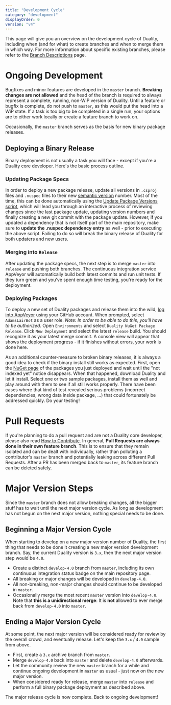 ```yaml
---
title: "Development Cycle"
category: "development"
displayOrder: 0
version: "v4"
---
```


This page will give you an overview on the development cycle of Duality, including when (and for what) to create branches and when to merge them in which way. For more information about specific existing branches, please refer to the [Branch Descriptions](Branch-Descriptions.md) page.

# Ongoing Development

Bugfixes and minor features are developed in the `master` branch. **Breaking changes are not allowed** and the head of the branch is required to always represent a complete, running, non-WiP version of Duality. Until a feature or bugfix is complete, do not push to `master`, as this would put the head into a WiP state. If a task is too big to be completed in a single run, your options are to either work locally or create a feature branch to work on. 

Occasionally, the `master` branch serves as the basis for new binary package releases.

## Deploying a Binary Release

Binary deployment is not usually a task you will face - except if you're a Duality core developer. Here's the basic process outline.

### Updating Package Specs

In order to deploy a new package release, update all versions in `.csproj` files and `.nuspec` files to their new [semantic version](http://semver.org/) number. Most of the time, this can be done automatically using the [Update Package Versions script](https://github.com/AdamsLair/duality/tree/master/Build/Scripts), which will lead you through an interactive process of reviewing changes since the last package update, updating version numbers and finally creating a new git commit with the package update. However, if you updated a dependency that is not itself part of the main repository, make sure to **update the .nuspec dependency entry** as well - prior to executing the above script. Failing to do so will break the binary release of Duality for both updaters and new users.

### Merging into `Release`

After updating the package specs, the next step is to merge `master` into `release` and pushing both branches. The continuous integration service AppVeyor will automatically build both latest commits and run unit tests. If they turn green and you've spent enough time testing, you're ready for the deployment.

### Deploying Packages

To deploy a new set of Duality packages and release them into the wild, [log into AppVeyor](https://ci.appveyor.com/projects) using your GitHub account. When prompted, select `AdamsLairBot` as a user role. _Note: In order to be able to do this, you'll have to be authorized._ Open `Environments` and select `Duality NuGet Package Release`. Click `New Deployment` and select the latest `release` build. You should recognize it as your latest merge commit. A console view will appear that shows the deployment progress - if it finishes without errors, your work is done here.

As an additional counter-measure to broken binary releases, it is always a good idea to check if the binary install still works as expected. First, open the [NuGet page](https://www.nuget.org/packages/AdamsLair.Duality) of the packages you just deployed and wait until the "not indexed yet" notice disappears. When that happened, download Duality and let it install. Select one or two sample packages, install them as well and play around with them to see if all still works properly. There have been cases where that kind of test revealed serious problems (incorrect dependencies, wrong data inside package, ...) that could fortunately be addressed quickly. Do your testing!

# Pull Requests

If you're planning to do a pull request and are not a Duality core developer, please also read [How to Contribute](how-to-contribute.md). In general, **Pull Requests are always done in their own feature branch**. This is to ensure that they remain isolated and can be dealt with individually, rather than polluting a contributor's `master` branch and potentially leaking across different Pull Requests. After a PR has been merged back to `master`, its feature branch can be deleted safely.

# Major Version Steps

Since the `master` branch does not allow breaking changes, all the bigger stuff has to wait until the next major version cycle. As long as development has not begun on the next major version, nothing special needs to be done.

## Beginning a Major Version Cycle

When starting to develop on a new major version number of Duality, the first thing that needs to be done it creating a new major version development branch. Say, the current Duality version is `3.x`, then the next major version step would be `4.0`. 

- Create a distinct `develop-4.0` branch from `master`, including its own continuous integration status badge on the main repository page.
- All breaking or major changes will be developed in `develop-4.0`.
- All non-breaking, non-major changes should continue to be developed in `master`.
- Occasionally merge the most recent `master` version into `develop-4.0`. Note that **this is a unidirectional merge**: It is **not** allowed to ever merge back from `develop-4.0` into `master`.

## Ending a Major Version Cycle

At some point, the next major version will be considered ready for review by the overall crowd, and eventually release. Let's keep the `3.x` / `4.0` sample from above.

- First, create a `3.x` archive branch from `master`.
- Merge `develop-4.0` back into `master` and delete `develop-4.0` afterwards.
- Let the community review the new `master` branch for a while and continue ongoing development in `master` as usual - just now on the new major version.
- When considered ready for release, merge `master` into `release` and perform a full binary package deployment as described above.

The major release cycle is now complete. Back to ongoing development!
